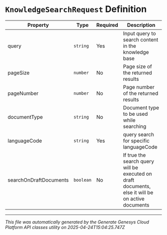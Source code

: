 # `KnowledgeSearchRequest` Definition

| Property | Type | Required | Description |
|----------|------|----------|-------------|
| query | `string` | Yes | Input query to search content in the knowledge base |
| pageSize | `number` | No | Page size of the returned results |
| pageNumber | `number` | No | Page number of the returned results |
| documentType | `string` | No | Document type to be used while searching |
| languageCode | `string` | Yes | query search for specific languageCode |
| searchOnDraftDocuments | `boolean` | No | If true the search query will be executed on draft documents, else it will be on active documents |

---

*This file was automatically generated by the Generate Genesys Cloud Platform API classes utility on 2025-04-24T15:04:25.747Z*